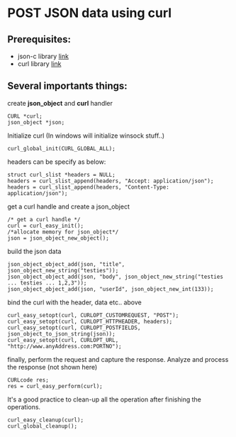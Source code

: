 # POST JSON data using curl

## Prerequisites:
* json-c library [link](https://github.com/json-c/json-c)
* curl library [link](https://curl.haxx.se/)

## Several importants things:
create **json_object** and **curl** handler
```
CURL *curl;
json_object *json;
```
Initialize curl (In windows will initialize winsock stuff..)
```
curl_global_init(CURL_GLOBAL_ALL);
```
headers can be specify as below:
```
struct curl_slist *headers = NULL;
headers = curl_slist_append(headers, "Accept: application/json");
headers = curl_slist_append(headers, "Content-Type: application/json");
```
get a curl handle and create a json_object
```
/* get a curl handle */
curl = curl_easy_init();
/*allocate memory for json_object*/
json = json_object_new_object();
```
build the json data
```
json_object_object_add(json, "title", json_object_new_string("testies"));
json_object_object_add(json, "body", json_object_new_string("testies ... testies ... 1,2,3"));
json_object_object_add(json, "userId", json_object_new_int(133));
```
bind the curl with the header, data etc.. above
```
curl_easy_setopt(curl, CURLOPT_CUSTOMREQUEST, "POST");
curl_easy_setopt(curl, CURLOPT_HTTPHEADER, headers);
curl_easy_setopt(curl, CURLOPT_POSTFIELDS, json_object_to_json_string(json));
curl_easy_setopt(curl, CURLOPT_URL, "http://www.anyAddress.com:PORTNO");
```
finally, perform the request and capture the response. Analyze and process the response (not shown here)
```
CURLcode res;
res = curl_easy_perform(curl);
```
It's a good practice to clean-up all the operation after finishing the operations.
```
curl_easy_cleanup(curl);
curl_global_cleanup();
```
